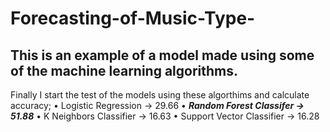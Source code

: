 # Forecasting-of-Music-Type-

## This is an example of a model made using some of the machine learning algorithms.

Finally I start the test of the models using these algorthims and calculate accuracy;
• Logistic Regression -> 29.66
• ***Random Forest Classifer -> 51.88***
• K Neighbors Classifier -> 16.63
• Support Vector Classifier -> 16.28
